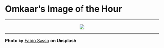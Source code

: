 # Omkaar's Image of the Hour

---

<div align="center">

<a href="https://unsplash.com/photos/a-forest-filled-with-lots-of-trees-next-to-a-river-aSiOfZAv_6M">
  <img src="https://images.unsplash.com/photo-1735927030748-26623a3422ab?crop=entropy&cs=tinysrgb&fit=max&fm=jpg&ixid=M3w3NjA2Nzh8MHwxfHJhbmRvbXx8fHx8fHx8fDE3NTQzODA4MDB8&ixlib=rb-4.1.0&q=80&w=1080" style="max-width:100%; height:auto;">
</a>



</div>

---

**Photo by** [Fabio Sasso](https://unsplash.com/@abduzeedo) **on Unsplash**
